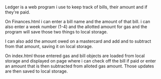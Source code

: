 Ledger is a web program i use to keep track of bills, their amount and if they're paid.

On Finances.html i can enter a bill name and the amount of that bill. i can also enter a week number (1-4) and the allotted amount for gas and the program will save those two things to local storage.

I can also add the amount owed on a mastercard and add and to subtract from that amount, saving it on local storage.

On index.html those entered gas and bill objects are loaded from local storage and displayed on page where i can check off the bill if paid or enter an amount that is then subtracted from alloted gas amount. Those updates are then saved to local storage.
